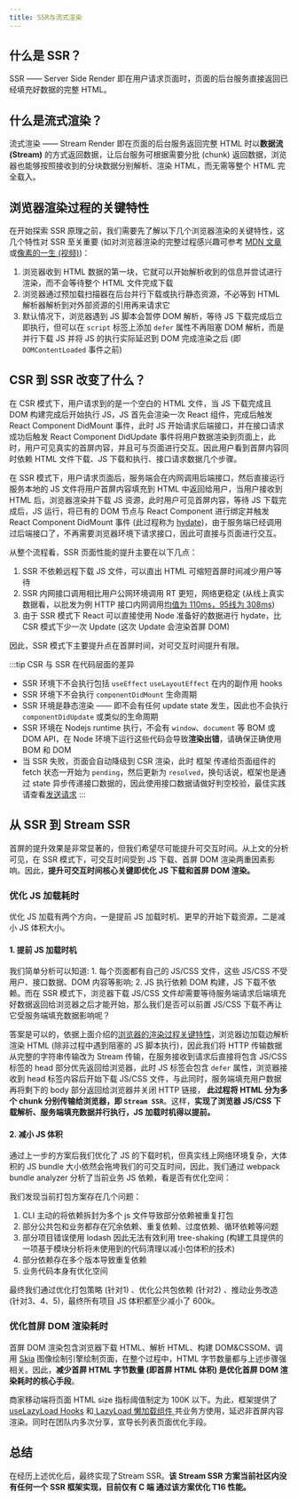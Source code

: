 ```yaml
---
title: SSR与流式渲染
---
```


## 什么是 SSR？

SSR —— Server Side Render 即在用户请求页面时，页面的后台服务直接返回已经填充好数据的完整 HTML。

## 什么是流式渲染？

流式渲染 —— Stream Render 即在页面的后台服务返回完整 HTML 时以**数据流 (Stream)** 的方式返回数据，让后台服务可根据需要分批 (chunk) 返回数据，浏览器也能够按照接收到的分块数据分别解析、渲染 HTML，而无需等整个 HTML 完全载入。

## 浏览器渲染过程的关键特性

在开始探索 SSR 原理之前，我们需要先了解以下几个浏览器渲染的关键特性，这几个特性对 SSR 至关重要 (如对浏览器渲染的完整过程感兴趣可参考 [MDN 文章](https://developer.mozilla.org/zh-CN/docs/Web/Performance/How_browsers_work#%E9%A2%84%E5%8A%A0%E8%BD%BD%E6%89%AB%E6%8F%8F%E5%99%A8)或[像素的一生 (视频)](https://www.bilibili.com/video/av35265997?from=search&seid=13293252626118480917))：

1. 浏览器收到 HTML 数据的第一块，它就可以开始解析收到的信息并尝试进行渲染，而不会等待整个 HTML 文件完成下载
2. 浏览器通过预加载扫描器在后台并行下载或执行静态资源，不必等到 HTML 解析器解析到对外部资源的引用再来请求它
3. 默认情况下，浏览器遇到 JS 脚本会暂停 DOM 解析，等待 JS 下载完成后立即执行，但可以在 `script` 标签上添加 `defer` 属性不再阻塞 DOM 解析，而是并行下载 JS 并将 JS 的执行实际延迟到 DOM 完成渲染之后 (即 `DOMContentLoaded` 事件之前)

## CSR 到 SSR 改变了什么？

在 CSR 模式下，用户请求到的是一个空白的 HTML 文件，当 JS 下载完成且 DOM 构建完成后开始执行 JS，JS 首先会渲染一次 React 组件，完成后触发 React Component DidMount 事件，此时 JS 开始请求后端接口，并在接口请求成功后触发  React Component DidUpdate 事件将用户数据渲染到页面上，此时，用户可见真实的首屏内容，并且可与页面进行交互。因此用户看到首屏内容同时依赖 HTML 文件下载、JS 下载和执行、接口请求数据几个步骤。

在 SSR 模式下，用户请求页面后，服务端会在内网调用后端接口，然后直接运行服务本地的 JS 文件将用户首屏内容填充到 HTML 中返回给用户，当用户接收到 HTML 后，浏览器渲染并下载 JS 资源，此时用户可见首屏内容，等待 JS 下载完成后，JS 运行，将已有的 DOM 节点与 React Component 进行绑定并触发 React Component DidMount 事件 (此过程称为 [hydate](https://reactjs.org/docs/react-dom.html#hydrate))，由于服务端已经调用过后端接口了，不再需要浏览器环境下请求接口，因此可直接与页面进行交互。

从整个流程看，SSR 页面性能的提升主要在以下几点：

1. SSR 不依赖远程下载 JS 文件，可以直出 HTML 可缩短首屏时间减少用户等待
2. SSR 内网接口调用相比用户公网环境调用 RT 更短，网络更稳定 (从线上真实数据看，以批发为例 HTTP 接口内网调用[均值为 110ms，95线为 308ms](https://monitor.xxx.net/server/transaction-new?end_time=1631503796000&ip=10.22.155.101&service=mobile-wholesale-ssr-activity&serviceIndexPath=transaction&time_range=1d#5324084ba447c0d94ce59f4e37b09774))
3. 由于 SSR 模式下 React 可以直接使用 Node 准备好的数据进行 hydate，比 CSR 模式下少一次 Update (这次 Update 会渲染首屏 DOM)

因此，SSR 模式下主要提升点在首屏时间，对可交互时间提升有限。

:::tip CSR 与 SSR 在代码层面的差异
- SSR 环境下不会执行包括 `useEffect` `useLayoutEffect` 在内的副作用 hooks
- SSR 环境下不会执行 `componentDidMount` 生命周期
- SSR 环境是静态渲染 —— 即不会有任何 update state 发生，因此也不会执行 `componentDidUpdate` 或类似的生命周期
- SSR 环境在 Nodejs runtime 执行，不会有 `window`、`document` 等 BOM 或 DOM API，在 Node 环境下运行这些代码会导致**渲染出错**，请确保正确使用 BOM 和 DOM
- 当 SSR 失败，页面会自动降级到 CSR 渲染，此时 框架 传递给页面组件的 fetch 状态一开始为 `pending`，然后更新为 `resolved`，换句话说，框架也是通过 state 异步传递接口数据的，因此使用接口数据请做好判空校验，最佳实践请查看[发送请求](/docs/usage/fetch)
:::

## 从 SSR 到 Stream SSR

首屏的提升效果是非常显著的，但我们希望尽可能提升可交互时间。从上文的分析可见，在 SSR 模式下，可交互时间受到 JS 下载、首屏 DOM 渲染两重因素影响。因此，**提升可交互时间核心关键即优化 JS 下载和首屏 DOM 渲染。**

### 优化 JS 加载耗时

优化 JS 加载有两个方向，一是提前 JS 加载时机、更早的开始下载资源，二是减小 JS 体积大小。

#### 1\. 提前 JS 加载时机

我们简单分析可以知道: 1\. 每个页面都有自己的 JS/CSS 文件，这些 JS/CSS 不受用户、接口数据、DOM 内容等影响; 2\. JS 执行依赖 DOM 构建，JS 下载不依赖。而在 SSR 模式下，浏览器下载 JS/CSS 文件却需要等待服务端请求后端填充好数据返回给浏览器之后才能开始，那么我们是否可以前置 JS/CSS 下载不再让它受服务端填充数据影响呢？

答案是可以的，依据上面介绍的[浏览器的渲染过程关键特性](#浏览器渲染过程的关键特性)，浏览器边加载边解析渲染 HTML (除非过程中遇到阻塞的 JS 脚本执行)，因此我们将 HTTP 传输数据从完整的字符串传输改为 Stream 传输，在服务接收到请求后直接将包含 JS/CSS 标签的 head 部分优先返回给浏览器，此时 JS 标签会包含 `defer` 属性，浏览器接收到 head 标签内容后开始下载 JS/CSS 文件，与此同时，服务端填充用户数据再将剩下的 body 部分返回给浏览器并关闭 HTTP 链接，
**此过程将 HTML 分为多个 chunk 分别传输给浏览器，即 `Stream SSR`**。这样，**实现了浏览器 JS/CSS 下载解析、服务端填充数据并行执行，JS 加载时机得以提前。**

#### 2\. 减小 JS 体积

通过上一步的方案后我们优化了 JS 的下载时机，但真实线上网络环境复杂，大体积的 JS bundle 大小依然会拖垮我们的可交互时间，因此，我们通过 webpack bundle analyzer 分析了当前业务 JS 依赖，看是否有优化空间：

我们发现当前打包方案存在几个问题：

1. CLI 主动的将依赖拆封为多个 js 文件导致部分依赖被重复打包
2. 部分公共包和业务都存在冗余依赖、重复依赖、过度依赖、循环依赖等问题
3. 部分项目错误使用 lodash 因此无法有效利用 tree-shaking (构建工具提供的一项基于模块分析将未使用到的代码清理以减小包体积的技术)
4. 部分依赖存在多个版本导致重复依赖
5. 业务代码本身有优化空间

最终我们通过优化打包策略 (针对1) 、优化公共包依赖 (针对2) 、推动业务改造 (针对3、4、5)，最终所有项目 JS 体积都至少减小了 600k。

### 优化首屏 DOM 渲染耗时

首屏 DOM 渲染包含浏览器下载 HTML、解析 HTML、构建 DOM&CSSOM、调用 [Skia](https://skia.org/) 图像绘制引擎绘制页面，在整个过程中，HTML 字节数量都与上述步骤强相关。因此，**减少首屏 HTML 字节数量 (即首屏 HTML 体积) 是优化首屏 DOM 渲染耗时的核心手段**。

商家移动端将页面 HTML size 指标阈值制定为 100K 以下。为此，框架提供了 [useLazyLoad Hooks](/docs/api/useLazyLoad) 和[ LazyLoad 懒加载组件 ](/docs/api/useLazyLoad)共业务方使用，延迟非首屏内容渲染。同时在团队内多次分享，宣导长列表页面优化手段。

## 总结

在经历上述优化后，最终实现了Stream SSR。**该 Stream SSR 方案当前社区内没有任何一个 SSR 框架实现，目前仅有 C 端 通过该方案优化 T16 性能。**











